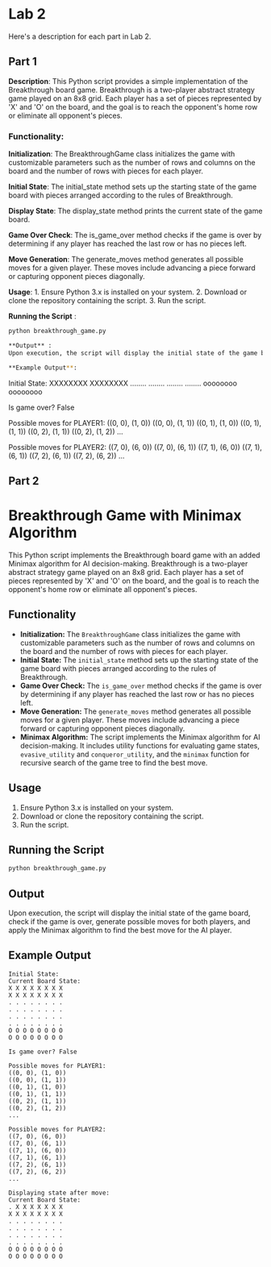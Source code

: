 # Lab 2
Here's a description for each part in Lab 2. 

## Part 1
**Description**:
This Python script provides a simple implementation of the Breakthrough board game. Breakthrough is a two-player abstract strategy game played on an 8x8 grid. Each player has a set of pieces represented by 'X' and 'O' on the board, and the goal is to reach the opponent's home row or eliminate all opponent's pieces.

### Functionality:

**Initialization**: The BreakthroughGame class initializes the game with customizable parameters such as the number of rows and columns on the board and the number of rows with pieces for each player.

**Initial State**: The initial_state method sets up the starting state of the game board with pieces arranged according to the rules of Breakthrough.

**Display State**: The display_state method prints the current state of the game board.

**Game Over Check**: The is_game_over method checks if the game is over by determining if any player has reached the last row or has no pieces left.

**Move Generation**: The generate_moves method generates all possible moves for a given player. These moves include advancing a piece forward or capturing opponent pieces diagonally.

**Usage**:
    1. Ensure Python 3.x is installed on your system.
    2. Download or clone the repository containing the script.
    3. Run the script.

**Running the Script** :

```bash
python breakthrough_game.py

**Output** :
Upon execution, the script will display the initial state of the game board, check if the game is over, and generate possible moves for both players.

**Example Output**:

```
Initial State:
XXXXXXXX
XXXXXXXX
........
........
........
........
oooooooo
oooooooo

Is game over? False

Possible moves for PLAYER1:
((0, 0), (1, 0))
((0, 0), (1, 1))
((0, 1), (1, 0))
((0, 1), (1, 1))
((0, 2), (1, 1))
((0, 2), (1, 2))
...

Possible moves for PLAYER2:
((7, 0), (6, 0))
((7, 0), (6, 1))
((7, 1), (6, 0))
((7, 1), (6, 1))
((7, 2), (6, 1))
((7, 2), (6, 2))
...


## Part 2

# Breakthrough Game with Minimax Algorithm

This Python script implements the Breakthrough board game with an added Minimax algorithm for AI decision-making. Breakthrough is a two-player abstract strategy game played on an 8x8 grid. Each player has a set of pieces represented by 'X' and 'O' on the board, and the goal is to reach the opponent's home row or eliminate all opponent's pieces.

## Functionality

- **Initialization:** The `BreakthroughGame` class initializes the game with customizable parameters such as the number of rows and columns on the board and the number of rows with pieces for each player.
- **Initial State:** The `initial_state` method sets up the starting state of the game board with pieces arranged according to the rules of Breakthrough.
- **Game Over Check:** The `is_game_over` method checks if the game is over by determining if any player has reached the last row or has no pieces left.
- **Move Generation:** The `generate_moves` method generates all possible moves for a given player. These moves include advancing a piece forward or capturing opponent pieces diagonally.
- **Minimax Algorithm:** The script implements the Minimax algorithm for AI decision-making. It includes utility functions for evaluating game states, `evasive_utility` and `conqueror_utility`, and the `minimax` function for recursive search of the game tree to find the best move.

## Usage

1. Ensure Python 3.x is installed on your system.
2. Download or clone the repository containing the script.
3. Run the script.

## Running the Script

```bash
python breakthrough_game.py
```

## Output
Upon execution, the script will display the initial state of the game board, check if the game is over, generate possible moves for both players, and apply the Minimax algorithm to find the best move for the AI player.

## Example Output
```
Initial State:
Current Board State:
X X X X X X X X
X X X X X X X X
. . . . . . . .
. . . . . . . .
. . . . . . . .
. . . . . . . .
O O O O O O O O
O O O O O O O O

Is game over? False

Possible moves for PLAYER1:
((0, 0), (1, 0))
((0, 0), (1, 1))
((0, 1), (1, 0))
((0, 1), (1, 1))
((0, 2), (1, 1))
((0, 2), (1, 2))
...

Possible moves for PLAYER2:
((7, 0), (6, 0))
((7, 0), (6, 1))
((7, 1), (6, 0))
((7, 1), (6, 1))
((7, 2), (6, 1))
((7, 2), (6, 2))
...

Displaying state after move:
Current Board State:
. X X X X X X X
X X X X X X X X
. . . . . . . .
. . . . . . . .
. . . . . . . .
. . . . . . . .
O O O O O O O O
O O O O O O O O

```







